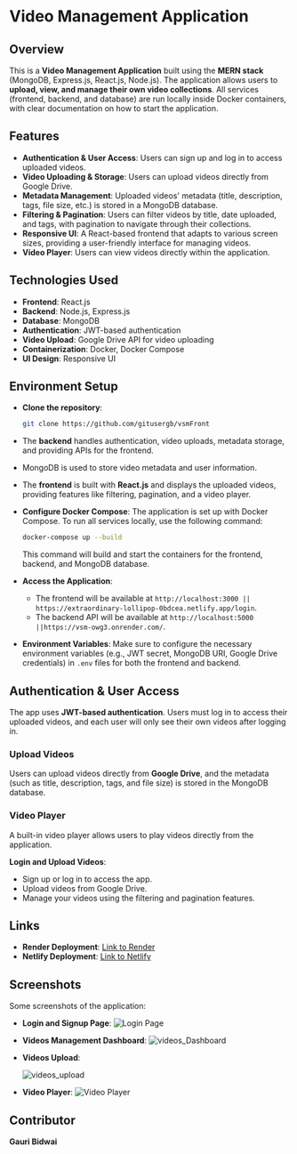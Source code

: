 
# Video Management Application

## Overview

This is a **Video Management Application** built using the **MERN stack** (MongoDB, Express.js, React.js, Node.js). The application allows users to **upload, view, and manage their own video collections**. All services (frontend, backend, and database) are run locally inside Docker containers, with clear documentation on how to start the application.

## Features

- **Authentication & User Access**: Users can sign up and log in to access uploaded videos.
- **Video Uploading & Storage**: Users can upload videos directly from Google Drive.
- **Metadata Management**: Uploaded videos' metadata (title, description, tags, file size, etc.) is stored in a MongoDB database.
- **Filtering & Pagination**: Users can filter videos by title, date uploaded, and tags, with pagination to navigate through their collections.
- **Responsive UI**: A React-based frontend that adapts to various screen sizes, providing a user-friendly interface for managing videos.
- **Video Player**: Users can view videos directly within the application.

## Technologies Used

- **Frontend**: React.js
- **Backend**: Node.js, Express.js
- **Database**: MongoDB 
- **Authentication**: JWT-based authentication
- **Video Upload**: Google Drive API for video uploading
- **Containerization**: Docker, Docker Compose
- **UI Design**: Responsive UI

## Environment Setup

- **Clone the repository**:
   ```bash
   git clone https://github.com/gitusergb/vsmFront
   ```
      
- The **backend** handles authentication, video uploads, metadata storage, and providing APIs for the frontend.
- MongoDB is used to store video metadata and user information.

  
- The **frontend** is built with **React.js** and displays the uploaded videos, providing features like filtering, pagination, and a video player.
  

- **Configure Docker Compose**:
   The application is set up with Docker Compose. To run all services locally, use the following command:

   ```bash
   docker-compose up --build
   ```

   This command will build and start the containers for the frontend, backend, and MongoDB database.

- **Access the Application**:
   - The frontend will be available at `http://localhost:3000 || https://extraordinary-lollipop-0bdcea.netlify.app/login`.
   - The backend API will be available at `http://localhost:5000 ||https://vsm-owg3.onrender.com/`.

- **Environment Variables**:
   Make sure to configure the necessary environment variables (e.g., JWT secret, MongoDB URI, Google Drive credentials) in `.env` files for both the frontend and backend.

## Authentication & User Access

The app uses **JWT-based authentication**. Users must log in to access their uploaded videos, and each user will only see their own videos after logging in.

### Upload Videos

Users can upload videos directly from **Google Drive**, and the metadata (such as title, description, tags, and file size) is stored in the MongoDB database.

### Video Player

A built-in video player allows users to play videos directly from the application.

 **Login and Upload Videos**:
   - Sign up or log in to access the app.
   - Upload videos from Google Drive.
   - Manage your videos using the filtering and pagination features.


## Links

- **Render Deployment**: [Link to Render](https://vsm-owg3.onrender.com/)
- **Netlify Deployment**: [Link to Netlify](https://extraordinary-lollipop-0bdcea.netlify.app/login)

## Screenshots


<!-- https://i.ibb.co/cx2Nth4/vms-logo.png -->


Some screenshots of the application:

- **Login and Signup Page**:
   ![Login Page](https://i.ibb.co/Qmtn4Tj/login-register.png)

- **Videos Management Dashboard**:
   ![videos_Dashboard](https://i.ibb.co/tmVZx2C/videos-page.png)

- **Videos Upload**:

   ![videos_upload](https://i.ibb.co/5BSWytb/upload-video.png)

- **Video Player**:
   ![Video Player](https://i.ibb.co/d5VSn39/videoone.png)


## Contributor

**Gauri Bidwai**

<!-- # Getting Started with Create React App

This project was bootstrapped with [Create React App](https://github.com/facebook/create-react-app).

## Available Scripts

In the project directory, you can run:

### `npm start`

Runs the app in the development mode.\
Open [http://localhost:3000](http://localhost:3000) to view it in your browser.

The page will reload when you make changes.\
You may also see any lint errors in the console.

### `npm test`

Launches the test runner in the interactive watch mode.\
See the section about [running tests](https://facebook.github.io/create-react-app/docs/running-tests) for more information.

### `npm run build`

Builds the app for production to the `build` folder.\
It correctly bundles React in production mode and optimizes the build for the best performance.

The build is minified and the filenames include the hashes.\
Your app is ready to be deployed!

See the section about [deployment](https://facebook.github.io/create-react-app/docs/deployment) for more information.

### `npm run eject`

**Note: this is a one-way operation. Once you `eject`, you can't go back!**

If you aren't satisfied with the build tool and configuration choices, you can `eject` at any time. This command will remove the single build dependency from your project.

Instead, it will copy all the configuration files and the transitive dependencies (webpack, Babel, ESLint, etc) right into your project so you have full control over them. All of the commands except `eject` will still work, but they will point to the copied scripts so you can tweak them. At this point you're on your own.

You don't have to ever use `eject`. The curated feature set is suitable for small and middle deployments, and you shouldn't feel obligated to use this feature. However we understand that this tool wouldn't be useful if you couldn't customize it when you are ready for it.

## Learn More

You can learn more in the [Create React App documentation](https://facebook.github.io/create-react-app/docs/getting-started).

To learn React, check out the [React documentation](https://reactjs.org/).

### Code Splitting

This section has moved here: [https://facebook.github.io/create-react-app/docs/code-splitting](https://facebook.github.io/create-react-app/docs/code-splitting)

### Analyzing the Bundle Size

This section has moved here: [https://facebook.github.io/create-react-app/docs/analyzing-the-bundle-size](https://facebook.github.io/create-react-app/docs/analyzing-the-bundle-size)

### Making a Progressive Web App

This section has moved here: [https://facebook.github.io/create-react-app/docs/making-a-progressive-web-app](https://facebook.github.io/create-react-app/docs/making-a-progressive-web-app)

### Advanced Configuration

This section has moved here: [https://facebook.github.io/create-react-app/docs/advanced-configuration](https://facebook.github.io/create-react-app/docs/advanced-configuration)

### Deployment

This section has moved here: [https://facebook.github.io/create-react-app/docs/deployment](https://facebook.github.io/create-react-app/docs/deployment)

### `npm run build` fails to minify

This section has moved here: [https://facebook.github.io/create-react-app/docs/troubleshooting#npm-run-build-fails-to-minify](https://facebook.github.io/create-react-app/docs/troubleshooting#npm-run-build-fails-to-minify) -->
